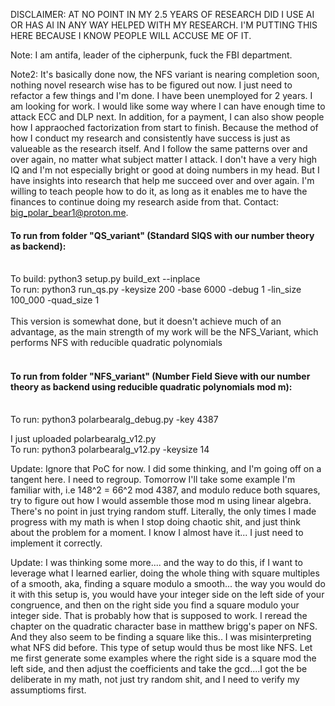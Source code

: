 DISCLAIMER: AT NO POINT IN MY 2.5 YEARS OF RESEARCH DID I USE AI OR HAS AI IN ANY WAY HELPED WITH MY RESEARCH. I'M PUTTING THIS HERE BECAUSE I KNOW PEOPLE WILL ACCUSE ME OF IT. 

Note: I am antifa, leader of the cipherpunk, fuck the FBI department. 

Note2: It's basically done now, the NFS variant is nearing completion soon, nothing novel research wise has to be figured out now. I just need to refactor a few things and I'm done.
I have been unemployed for 2 years. I am looking for work. I would like some way where I can have enough time to attack ECC and DLP next. In addition, for a payment, I can also show people how I appraoched factorization from start to finish. Because the method of how I conduct my research and consistently have success is just as valueable as the research itself. And I follow the same patterns over and over again, no matter what subject matter I attack. I don't have a very high IQ and I'm not especially bright or good at doing numbers in my head. But I have insights into research that help me succeed over and over again. I'm willing to teach people how to do it, as long as it enables me to have the finances to continue doing my research aside from that. Contact: big_polar_bear1@proton.me.

#### To run from folder "QS_variant" (Standard SIQS with our number theory as backend):</br></br>
To build: python3 setup.py build_ext --inplace</br>
To run: python3 run_qs.py -keysize 200 -base 6000 -debug 1 -lin_size 100_000 -quad_size 1</br></br>
This version is somewhat done, but it doesn't achieve much of an advantage, as the main strength of my work will be the NFS_Variant, which performs NFS with reducible quadratic polynomials<br><br>
#### To run from folder "NFS_variant" (Number Field Sieve with our number theory as backend using reducible quadratic polynomials mod m):</br></br>
To run: python3 polarbearalg_debug.py -key 4387 

I just uploaded polarbearalg_v12.py</br>
To run: python3 polarbearalg_v12.py -keysize 14</br>

Update: Ignore that PoC for now. I did some thinking, and I'm going off on a tangent here. I need to regroup. Tomorrow I'll take some example I'm familiar with, i.e 148^2 = 66^2 mod 4387, and modulo reduce both squares, try to figure out how I would assemble those mod m using linear algebra. There's no point in just trying random stuff. Literally, the only times I made progress with my math is when I stop doing chaotic shit, and just think about the problem for a moment. I know I almost have it... I just need to implement it correctly. 

Update: I was thinking some more.... and the way to do this, if I want to leverage what I learned earlier, doing the whole thing with square multiples of a smooth, aka, finding a square modulo a smooth... the way you would do it with this setup is, you would have your integer side on the left side of your congruence, and then on the right side you find a square modulo your integer side. That is probably how that is supposed to work. I reread the chapter on the quadratic character base in matthew brigg's paper on NFS. And they also seem to be finding a square like this.. I was misinterpreting what NFS did before. This type of setup would thus be most like NFS. Let me first generate some examples where the right side is a square mod the left side, and then adjust the coefficients and take the gcd....I got the be deliberate in my math, not just try random shit, and I need to verify my assumptioms first.
